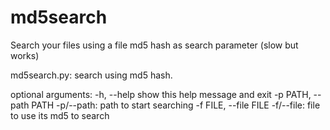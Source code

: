 # md5search

Search your files using a file md5 hash as search parameter (slow but works)

md5search.py: search using md5 hash.

optional arguments:
  -h, --help            show this help message and exit
  -p PATH, --path PATH  -p/--path: path to start searching
  -f FILE, --file FILE  -f/--file: file to use its md5 to search
